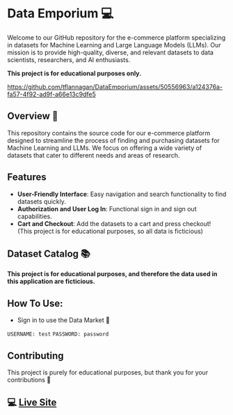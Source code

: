 # Data Emporium 💻

Welcome to our GitHub repository for the e-commerce platform specializing in datasets for Machine Learning and Large Language Models (LLMs). Our mission is to provide high-quality, diverse, and relevant datasets to data scientists, researchers, and AI enthusiasts.

**This project is for educational purposes only.**

https://github.com/tflannagan/DataEmporium/assets/50556963/a124376a-fa57-4f92-ad9f-a66e13c9dfe5

## Overview 🎇

This repository contains the source code for our e-commerce platform designed to streamline the process of finding and purchasing datasets for Machine Learning and LLMs. We focus on offering a wide variety of datasets that cater to different needs and areas of research.

## Features

- **User-Friendly Interface**: Easy navigation and search functionality to find datasets quickly.
- **Authorization and User Log In**: Functional sign in and sign out capabilities.
- **Cart and Checkout**: Add the datasets to a cart and press checkout! (This project is for educational purposes, so all data is ficticious)

## Dataset Catalog 📚

**This project is for educational purposes, and therefore the data used in this application are ficticious.**

## How To Use:

- Sign in to use the Data Market 🛒
  
```USERNAME: test```
```PASSWORD: password```

## Contributing

This project is purely for educational purposes, but thank you for your contributions 🥰

## :computer: [Live Site](https://tflannagan.github.io/DataEmporium/)
